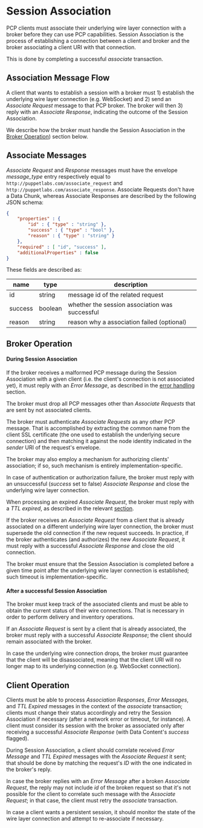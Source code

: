 Session Association
===

PCP clients must associate their underlying wire layer connection with a broker
before they can use PCP capabilities. Session Association is the process of
establishing a connection between a client and broker and the broker associating
a client URI with that connection.

This is done by completing a successful _associate_ transaction.

Association Message Flow
---

A client that wants to establish a session with a broker must 1) establish the
underlying wire layer connection (e.g. WebSocket) and 2) send an *Associate Request*
message to that PCP broker. The broker will then 3) reply with an
*Associate Response*, indicating the outcome of the Session Association.

We describe how the broker must handle the Session Association in the
[Broker Operation](#broker-operation)) section below.

Associate Messages
---

*Associate Request* and *Response* messages must have the envelope *message_type*
entry respectively equal to `http://puppetlabs.com/associate_request` and
`http://puppetlabs.com/associate_response`. Associate Requests don't
have a Data Chunk, whereas Associate Responses are described by the following
JSON schema:

```json
{
    "properties" : {
        "id" : { "type" : "string" },
        "success" : { "type" : "bool" },
        "reason" : { "type" : "string" }
    },
    "required" : [ "id", "success" ],
    "additionalProperties" : false
}
```
These fields are described as:

| name | type | description
|------|------|------------
| id | string | message id of the related request
| success | boolean | whether the session association was successful
| reason | string | reason why a association failed (optional)


Broker Operation
---

#### During Session Association

If the broker receives a malformed PCP message during the Session Association
with a given client (i.e. the client's connection is not associated yet), it
must reply with an *Error Message*, as described in the [error handling][2]
section.

The broker must drop all PCP messages other than *Associate Requests* that are
sent by not associated clients.

The broker must authenticate *Associate Requests* as any other PCP message. That
is accomplished by extracting the common name from the client SSL certificate
(the one used to establish the underlying secure connection) and then matching
it against the node identity indicated in the *sender* URI of the request's
envelope.

The broker may also employ a mechanism for authorizing clients' association; if
so, such mechanism is entirely implementation-specific.

In case of authentication or authorization failure, the broker must reply with
an unsuccessful (*success* set to false) *Associate Response* and close the
underlying wire layer connection.

When processing an expired *Associate Request*, the broker must reply with a
*TTL expired*, as described in the relevant [section][3].

If the broker receives an *Associate Request* from a client that is already
associated on a different underlying wire layer connection, the broker must
supersede the old connection if the new request succeeds. In practice, if the
broker authenticates (and authorizes) the new *Associate Request*, it must reply
with a successful *Associate Response* and close the old connection.

The broker must ensure that the Session Association is completed before a given
time point after the underlying wire layer connection is established; such
timeout is implementation-specific.

#### After a successful Session Association

The broker must keep track of the associated clients and must be
able to obtain the current status of their wire connections. That is necessary
in order to perform delivery and inventory operations.

If an *Associate Request* is sent by a client that is already associated, the
broker must reply with a successful *Associate Response*; the client should
remain associated with the broker.

In case the underlying wire connection drops, the broker must guarantee that the
client will be disassociated, meaning that the client URI will no longer map to
its underlying connection (e.g. WebSocket connection).

Client Operation
---

Clients must be able to process *Association Responses*, *Error Messages*, and
*TTL Expired* messages in the context of the _associate_ transaction; clients
must change their status accordingly and retry the Session Association if
necessary (after a network error or timeout, for instance). A client must
consider its session with the broker as associated only after receiving a
successful *Associate Response* (with Data Content's *success* flagged).

During Session Association, a client should correlate received *Error Message*
and *TTL Expired* messages with the *Associate Request* it sent; that should be
done by matching the request's *ID* with the one indicated in the broker's
reply.

In case the broker replies with an *Error Message* after a broken
*Associate Request*, the reply may not include *id* of the broken request so
that it's not possible for the client to correlate such message with the
*Associate Request*; in that case, the client must retry the _associate_
transaction.

In case a client wants a persistent session, it should monitor the
state of the wire layer connection and attempt to re-associate if necessary.

[1]: uri.md
[2]: error_handling.md
[3]: ttl_expired.md
